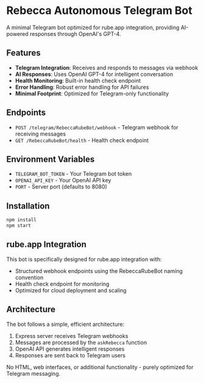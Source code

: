 # Rebecca Autonomous Telegram Bot

A minimal Telegram bot optimized for rube.app integration, providing AI-powered responses through OpenAI's GPT-4.

## Features

- **Telegram Integration**: Receives and responds to messages via webhook
- **AI Responses**: Uses OpenAI GPT-4 for intelligent conversation
- **Health Monitoring**: Built-in health check endpoint
- **Error Handling**: Robust error handling for API failures
- **Minimal Footprint**: Optimized for Telegram-only functionality

## Endpoints

- `POST /telegram/RebeccaRubeBot/webhook` - Telegram webhook for receiving messages
- `GET /RebeccaRubeBot/health` - Health check endpoint

## Environment Variables

- `TELEGRAM_BOT_TOKEN` - Your Telegram bot token
- `OPENAI_API_KEY` - Your OpenAI API key
- `PORT` - Server port (defaults to 8080)

## Installation

```bash
npm install
npm start
```

## rube.app Integration

This bot is specifically designed for rube.app integration with:
- Structured webhook endpoints using the RebeccaRubeBot naming convention
- Health check endpoint for monitoring
- Optimized for cloud deployment and scaling

## Architecture

The bot follows a simple, efficient architecture:
1. Express server receives Telegram webhooks
2. Messages are processed by the `askRebecca` function
3. OpenAI API generates intelligent responses
4. Responses are sent back to Telegram users

No HTML, web interfaces, or additional functionality - purely optimized for Telegram messaging.